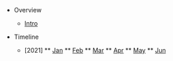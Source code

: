 * Overview
  * [Intro](README.md)


* Timeline
  * [2021]
  ** [Jan](membership/join_rcos.md)
  ** [Feb](timeline/2021/feb-2021.md)
  ** [Mar](membership/join_rcos.md)
  ** [Apr](membership/join_rcos.md)
  ** [May](membership/join_rcos.md)
  ** [Jun](membership/join_rcos.md)
